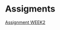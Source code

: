 # Assigments


[Assignment WEEK2](https://github.com/CharlotteDirken/Assignments/blob/master/Assignment_week_2.ipynb)
